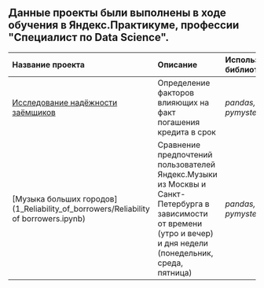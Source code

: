 ## Данные проекты были выполнены в ходе обучения в Яндекс.Практикуме, профессии "Специалист по Data Science".

| Название проекта | Описание | Используемые библиотеки | 
| :---------------------- | :---------------------- | :---------------------- |
| [Исследование надёжности заёмщиков](https://github.com/Slavianinko/Yandex_practicum_/blob/423564d5a3543ae0febed6e1214c15a9808985f3/1_Reliability_of_borrowers/Reliability%20of%20borrowers.ipynb) | Определение факторов влияющих на факт погашения кредита в срок | *pandas, pymystem3* |
| [Музыка больших городов](1_Reliability_of_borrowers/Reliability of borrowers.ipynb) | Сравнение предпочтений пользователей Яндекс.Музыки из Москвы и Санкт-Петербурга в зависимости от времени (утро и вечер) и дня недели (понедельник, среда, пятница)| *pandas, pymystem3* |
